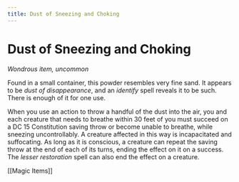 ---title: Dust of Sneezing and Choking---
# Dust of Sneezing and Choking

*Wondrous item, uncommon*

Found in a small container, this powder resembles very fine sand. It appears to be *dust of disappearance*, and an *identify* spell reveals it to be such. There is enough of it for one use.

When you use an action to throw a handful of the dust into the air, you and each creature that needs to breathe within 30 feet of you must succeed on a DC 15 Constitution saving throw or become unable to breathe, while sneezing uncontrollably. A creature affected in this way is incapacitated and suffocating. As long as it is conscious, a creature can repeat the saving throw at the end of each of its turns, ending the effect on it on a success. The *lesser restoration* spell can also end the effect on a creature.


[[Magic Items]]

